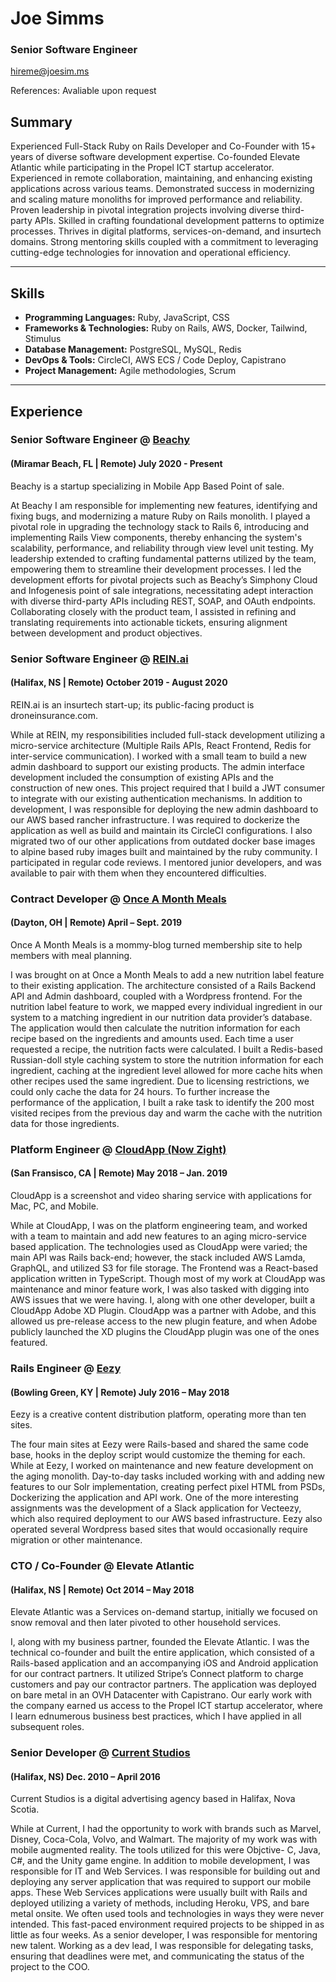# Joe Simms
### Senior Software Engineer

[hireme@joesim.ms](mailto:hireme@joesim.ms)

References: Avaliable upon request

## Summary

Experienced Full-Stack Ruby on Rails Developer and Co-Founder with 15+ years of diverse software development expertise.
Co-founded Elevate Atlantic while participating in the Propel ICT startup accelerator. Experienced in remote collaboration, maintaining, and enhancing existing applications across various teams. Demonstrated success in modernizing and scaling mature monoliths for improved performance and reliability. Proven leadership in pivotal integration projects involving diverse third-party APIs. Skilled in crafting foundational development patterns to optimize processes. Thrives in digital platforms, services-on-demand, and insurtech domains. Strong mentoring skills coupled with a commitment to leveraging cutting-edge technologies for innovation and operational efficiency.

---

## Skills

- **Programming Languages:** Ruby, JavaScript, CSS
- **Frameworks & Technologies:** Ruby on Rails, AWS, Docker, Tailwind, Stimulus
- **Database Management:** PostgreSQL, MySQL, Redis
- **DevOps & Tools:** CircleCI, AWS ECS / Code Deploy, Capistrano
- **Project Management:** Agile methodologies, Scrum

---

## Experience

### Senior Software Engineer @ [Beachy](https://www.beachyapp.com) 
#### (Miramar Beach, FL | Remote)  July 2020 - Present
Beachy is a startup specializing in Mobile App Based Point of sale.

At Beachy I am responsible for implementing new features, identifying and fixing bugs, and modernizing a mature Ruby on Rails monolith. I played a pivotal role in upgrading the technology stack to Rails 6, introducing and implementing Rails View components, thereby enhancing the system's scalability, performance, and reliability through view level unit testing. My leadership extended to crafting fundamental patterns utilized by the team, empowering them to streamline their development processes. I led the development efforts for pivotal projects such as Beachy’s Simphony Cloud and Infogenesis point of sale integrations, necessitating adept interaction with diverse third-party APIs including REST, SOAP, and OAuth endpoints. Collaborating closely with the product team, I assisted in refining and translating requirements into actionable tickets, ensuring alignment between development and product objectives.

### Senior Software Engineer @ [REIN.ai](https://www.rein.ai)
#### (Halifax, NS | Remote)  October 2019 - August 2020
REIN.ai is an insurtech start-up; its public-facing product is droneinsurance.com.

While at REIN, my responsibilities included full-stack development utilizing a micro-service architecture (Multiple Rails APIs, React Frontend, Redis for inter-service communication). I worked with a small team to build a new admin dashboard to support our existing products. The admin interface development included the consumption of existing APIs and the construction of new ones. This project required that I build a JWT consumer to integrate with our existing authentication mechanisms. In addition to development, I was responsible for deploying the new admin dashboard to our AWS based rancher infrastructure. I was required to dockerize the application as well as build and maintain its CircleCI configurations. I also migrated two of our other applications from outdated docker base images to alpine based ruby images built and maintained by the ruby community. I participated in regular code reviews. I mentored junior developers, and was available to pair with them when they encountered difficulties.

### Contract Developer @ [Once A Month Meals](https://onceamonthmeals.com)
#### (Dayton, OH | Remote)  April – Sept. 2019
Once A Month Meals is a mommy-blog turned membership site to help members with meal planning.

I was brought on at Once a Month Meals to add a new nutrition label feature to their existing application. The architecture consisted of a Rails Backend API and Admin dashboard, coupled with a Wordpress frontend. For the nutrition label feature to work, we mapped every individual ingredient in our system to a matching ingredient in our nutrition data provider’s database. The application would then calculate the nutrition information for each recipe based on the ingredients and amounts used. Each time a user requested a recipe, the nutrition facts were calculated. I built a Redis-based Russian-doll style caching system to store the nutrition information for each ingredient, caching at the ingredient level allowed for more cache hits when other recipes used the same ingredient. Due to licensing restrictions, we could only cache the data for 24 hours. To further increase the performance of the application, I built a rake task to identify the 200 most visited recipes from the previous day and warm the cache with the nutrition data for those ingredients.

### Platform Engineer  @ [CloudApp (Now Zight)](https://zight.com)
#### (San Fransisco, CA | Remote)  May 2018 – Jan. 2019
CloudApp is a screenshot and video sharing service with applications for Mac, PC, and Mobile.

While at CloudApp, I was on the platform engineering team, and worked with a team to maintain and add new features to an aging micro-service based application. The technologies used as CloudApp were varied; the main API was Rails back-end; however, the stack included AWS Lamda, GraphQL, and utilized S3 for file storage. The Frontend was a React-based application written in TypeScript. Though most of my work at CloudApp was maintenance and minor feature work, I was also tasked with digging into AWS issues that we were having. I, along with one other developer, built a CloudApp Adobe XD Plugin. CloudApp was a partner with Adobe, and this allowed us pre-release access to the new plugin feature, and when Adobe publicly launched the XD plugins the CloudApp plugin was one of the ones featured.

### Rails Engineer @ [Eezy](https://eezy.com)
#### (Bowling Green, KY | Remote)  July 2016 – May 2018
Eezy is a creative content distribution platform, operating more than ten sites.

The four main sites at Eezy were Rails-based and shared the same code base, hooks in the deploy script would customize the theming for each. While at Eezy, I worked on maintenance and new feature development on the aging monolith. Day-to-day tasks included working with and adding new features to our Solr implementation, creating perfect pixel HTML from PSDs, Dockerizing the application and API work. One of the more interesting assignments was the development of a Slack application for Vecteezy, which also required deployment to our AWS based infrastructure. Eezy also operated several Wordpress based sites that would occasionally require migration or other maintenance.

### CTO / Co-Founder @ Elevate Atlantic
#### (Halifax, NS | Remote) Oct 2014 – May 2018
Elevate Atlantic was a Services on-demand startup, initially we focused on snow removal and then later pivoted to other household services.

I, along with my business partner, founded the Elevate Atlantic. I was the technical co-founder and built the entire application, which consisted of a Rails-based application and an accompanying iOS and Android application for our contract partners. It utilized Stripe’s Connect platform to charge customers and pay our contractor partners. The application was deployed on bare metal in an OVH Datacenter with Capistrano. Our early work with the company earned us access to the Propel ICT startup accelerator, where I learn ednumerous business best practices, which I have applied in all subsequent roles.

### Senior Developer @ [Current Studios](https://www.currentstudios.com)
#### (Halifax, NS)  Dec. 2010 – April 2016
Current Studios is a digital advertising agency based in Halifax, Nova Scotia.

While at Current, I had the opportunity to work with brands such as Marvel, Disney, Coca-Cola, Volvo, and Walmart. The majority of my work was with mobile augmented reality. The tools utilized for this were Objctive- C, Java, C#, and the Unity game engine. In addition to mobile development, I was responsible for IT and Web Services. I was responsible for building out and deploying any server application that was required to support our mobile apps. These Web Services applications were usually built with Rails and deployed utilizing a variety of methods, including Heroku, VPS, and bare metal onsite. We often used tools and technologies in ways they were never intended. This fast-paced environment required projects to be shipped in as little as four weeks. As a senior developer, I was responsible for mentoring new talent. Working as a dev lead, I was responsible for delegating tasks, ensuring that deadlines were met, and communicating the status of the project to the COO.

